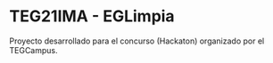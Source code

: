 # TEG21IMA - EGLimpia

Proyecto desarrollado para el concurso (Hackaton) organizado por el TEGCampus.



